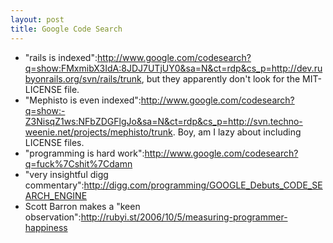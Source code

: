 ```yaml
--- 
layout: post
title: Google Code Search
---
```

* "rails is indexed":http://www.google.com/codesearch?q=show:FMxmibX3IdA:8JDJ7UTjUY0&sa=N&ct=rdp&cs_p=http://dev.rubyonrails.org/svn/rails/trunk, but they apparently don't look for the MIT-LICENSE file.
* "Mephisto is even indexed":http://www.google.com/codesearch?q=show:-Z3NisqZ1ws:NFbZDGFlgJo&sa=N&ct=rdp&cs_p=http://svn.techno-weenie.net/projects/mephisto/trunk.  Boy, am I lazy about including LICENSE files.
* "programming is hard work":http://www.google.com/codesearch?q=fuck%7Cshit%7Cdamn
* "very insightful digg commentary":http://digg.com/programming/GOOGLE_Debuts_CODE_SEARCH_ENGINE
* Scott Barron makes a "keen observation":http://rubyi.st/2006/10/5/measuring-programmer-happiness 
